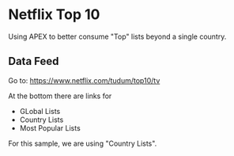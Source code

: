 # Netflix Top 10

Using APEX to better consume "Top" lists beyond a single country.

## Data Feed

Go to: https://www.netflix.com/tudum/top10/tv

At the bottom there are links for

* GLobal Lists
* Country Lists
* Most Popular Lists

For this sample, we are using "Country Lists".
